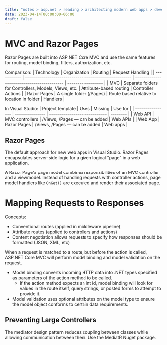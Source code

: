 ```yaml
---
title: "notes > asp.net > reading > architecting modern web apps > develop asp.net core mvc apps > 1. overview"
date: 2023-04-14T00:00:00-06:00
draft: false
---
```


# MVC and Razor Pages
Razor Pages are built into ASP.NET Core MVC and use the same features for routing, model binding, filters, authorization, etc.  

Comparison:
| Technology  | Organization                                          | Routing                                    | Request Handling   |
| ----------- | ----------------------------------------------------- | ------------------------------------------ | ------------------ |
| MVC         | Separate folders for Controllers, Models, Views, etc. | Attribute-based routing                    | Controller Actions |
| Razor Pages | A single folder (/Pages)                              | Route based relative to location in folder | Handlers           |

In Visual Studio:
| Project template | Uses            | Missing                       | Use for  |
| ---------------- | --------------- | ----------------------------- | -------- |
| Web API          | MVC controllers | /Views, /Pages — can be added | Web APIs |
| Web App          | Razor Pages     | /Views, /Pages — can be added | Web apps |

## Razor Pages
The default approach for new web apps in Visual Studio.  Razor Pages encapsulates server-side logic for a given logical "page" in a web application.

A Razor Page's  page model combines responsibilities of an MVC controller and a viewmodel.  Instead of handling requests with controller actions, page model handlers like `OnGet()` are executed and render their associated page.

# Mapping Requests to Responses
Concepts:
- Conventional routes (applied in middleware pipeline)
- Attribute routes (applied to controllers and actions)
- Content negotiation allows requests to specify how responses should be formatted (JSON, XML, etc)

When a request is matched to a route, but before the action is called, ASP.NET Core MVC will perform model binding and model validation on the request.
- Model binding converts incoming HTTP data into .NET types specified as parameters of the action method to be called.
  - If the action method expects an int id, model binding will look for values in the route itself, query strings, or posted forms to attempt to provide it.
- Model validation uses optional attributes on the model type to ensure the model object conforms to certain data requirements.

## Preventing Large Controllers
The mediator design pattern reduces coupling between classes while allowing communication between them.
Use the MediatR Nuget package.